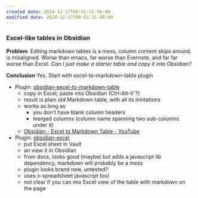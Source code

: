 ```yaml
---
created date: 2024-12-17T08:51:31-08:00
modified date: 2024-12-17T08:51:31-08:00
---
```

### Excel-like tables in Obsidian

**Problem**: Editing markdown tables is a mess, column content skips around, is misaligned.  Worse than emacs, far worse than Evernote, and far far worse than Excel.  *Can I just make a starter table and copy it into Obsidian?*

**Conclusion** Yes.  Start with excel-to-markdown-table plugin

- Plugin: [obsidian-excel-to-markdown-table](https://github.com/ganesshkumar/obsidian-excel-to-markdown-table)
	- copy in Excel; paste into Obsidian (Ctrl-Alt-V ?)
	- result is plain old Markdown table, with all its limitations
	- works as long as
		- you don't have blank column headers
		- merged columns (column name spanning two sub-columns under it)
	- [Obsidian - Excel to Markdown Table - YouTube](https://www.youtube.com/watch?v=s-4TDppWM1w)
- Plugin: [obsidian-excel](https://github.com/ljcoder2015/obsidian-excel)
	- put Excel sheet in Vault
	- an view it in Obsidian
	- from docs, looks good (maybe) but adds a javascript lib dependency, markdown will probably be a mess
	- plugin looks brand new, untested?
	- uses x-spreadsheet javascript tool
	- not clear if you can mix Excel view of the table with markdown on the page